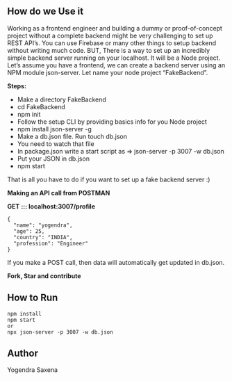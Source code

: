 How do we Use it 
-------
Working as a frontend engineer and building a dummy or proof-of-concept project without a complete backend might be very challenging to set up REST API’s. 
You can use Firebase or many other things to setup backend without writing much code. BUT,
There is a way to set up an incredibly simple backend server running on your localhost. 
It will be a Node project.
Let’s assume you have a frontend, we can create a backend server using an NPM module json-server.
Let name your node project “FakeBackend”.

**Steps:**

- Make a directory FakeBackend
- cd FakeBackend
- npm init
- Follow the setup CLI by providing basics info for you Node project
- npm install json-server -g
- Make a db.json file. Run touch db.json
- You need to watch that file
- In package.json write a start script as => json-server -p 3007 -w db.json
- Put your JSON in db.json
- npm start

That is all you have to do if you want to set up a fake backend server :)

**Making an API call from POSTMAN**

**GET ::: localhost:3007/profile**
```
{
  "name": "yogendra",
  "age": 25,
  "country": "INDIA",
  "profession": "Engineer"
}
```

If you make a POST call, then data will automatically get updated in db.json.

**Fork, Star and contribute**

## How to Run
```
npm install
npm start
or
npx json-server -p 3007 -w db.json
```

## Author
Yogendra Saxena
